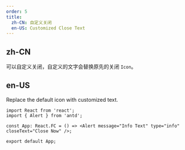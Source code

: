 ```yaml
---
order: 5
title:
  zh-CN: 自定义关闭
  en-US: Customized Close Text
---
```


## zh-CN

可以自定义关闭，自定义的文字会替换原先的关闭 `Icon`。

## en-US

Replace the default icon with customized text.

```tsx
import React from 'react';
import { Alert } from 'antd';

const App: React.FC = () => <Alert message="Info Text" type="info" closeText="Close Now" />;

export default App;
```
